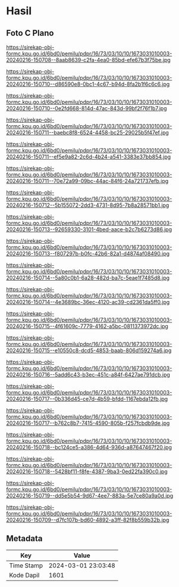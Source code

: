 # Hasil

## Foto C Plano

https://sirekap-obj-formc.kpu.go.id/6bd0/pemilu/pdpr/16/73/03/10/10/1673031010003-20240216-150708--8aab8639-c2fa-4ea0-85bd-efe67b3f75be.jpg

https://sirekap-obj-formc.kpu.go.id/6bd0/pemilu/pdpr/16/73/03/10/10/1673031010003-20240216-150710--d86590e8-0bc1-4c67-b94d-8fa2b1f6c6c6.jpg

https://sirekap-obj-formc.kpu.go.id/6bd0/pemilu/pdpr/16/73/03/10/10/1673031010003-20240216-150710--0e2fd668-814d-47ac-843d-99bf2f76f1b7.jpg

https://sirekap-obj-formc.kpu.go.id/6bd0/pemilu/pdpr/16/73/03/10/10/1673031010003-20240216-150711--baebc8f8-6524-4458-bc25-29025b5f47ef.jpg

https://sirekap-obj-formc.kpu.go.id/6bd0/pemilu/pdpr/16/73/03/10/10/1673031010003-20240216-150711--ef5e9a82-2c6d-4b24-a541-3383e37bb854.jpg

https://sirekap-obj-formc.kpu.go.id/6bd0/pemilu/pdpr/16/73/03/10/10/1673031010003-20240216-150711--70e72a99-09bc-44ac-84f6-24a721737efb.jpg

https://sirekap-obj-formc.kpu.go.id/6bd0/pemilu/pdpr/16/73/03/10/10/1673031010003-20240216-150712--5b155072-2dd3-4731-8d95-7b8a28571bb1.jpg

https://sirekap-obj-formc.kpu.go.id/6bd0/pemilu/pdpr/16/73/03/10/10/1673031010003-20240216-150713--92659330-3101-4bed-aace-b2c7b6273d86.jpg

https://sirekap-obj-formc.kpu.go.id/6bd0/pemilu/pdpr/16/73/03/10/10/1673031010003-20240216-150713--f807297b-b0fc-42b6-82a1-d4874af08490.jpg

https://sirekap-obj-formc.kpu.go.id/6bd0/pemilu/pdpr/16/73/03/10/10/1673031010003-20240216-150714--5a80c0b1-6a28-482d-ba7c-5eae1f7485d8.jpg

https://sirekap-obj-formc.kpu.go.id/6bd0/pemilu/pdpr/16/73/03/10/10/1673031010003-20240216-150714--4e3689bc-36ec-4120-ac39-cd2361da5ff0.jpg

https://sirekap-obj-formc.kpu.go.id/6bd0/pemilu/pdpr/16/73/03/10/10/1673031010003-20240216-150715--4f61609c-7779-4162-a5bc-0811373972dc.jpg

https://sirekap-obj-formc.kpu.go.id/6bd0/pemilu/pdpr/16/73/03/10/10/1673031010003-20240216-150715--e10550c8-dcd5-4853-baab-806d159274a6.jpg

https://sirekap-obj-formc.kpu.go.id/6bd0/pemilu/pdpr/16/73/03/10/10/1673031010003-20240216-150716--5add6c43-b3ec-451c-a84f-6427ae791dcb.jpg

https://sirekap-obj-formc.kpu.go.id/6bd0/pemilu/pdpr/16/73/03/10/10/1673031010003-20240216-150717--0b336d45-ce7d-4b59-bfdd-1167ebda12fb.jpg

https://sirekap-obj-formc.kpu.go.id/6bd0/pemilu/pdpr/16/73/03/10/10/1673031010003-20240216-150717--b762c8b7-7415-4590-805b-f257fcbdb9de.jpg

https://sirekap-obj-formc.kpu.go.id/6bd0/pemilu/pdpr/16/73/03/10/10/1673031010003-20240216-150718--bc124ce5-a386-4d64-936d-a87647467f20.jpg

https://sirekap-obj-formc.kpu.go.id/6bd0/pemilu/pdpr/16/73/03/10/10/1673031010003-20240216-150718--5428bf11-f8fe-4387-9ba3-0ed22fa390c0.jpg

https://sirekap-obj-formc.kpu.go.id/6bd0/pemilu/pdpr/16/73/03/10/10/1673031010003-20240216-150719--dd5e5b54-9d67-4ee7-883a-5e7ce80a9a0d.jpg

https://sirekap-obj-formc.kpu.go.id/6bd0/pemilu/pdpr/16/73/03/10/10/1673031010003-20240216-150709--d7fc107b-bd60-4892-a3ff-82f8b559b32b.jpg


## Metadata

| Key        | Value               |
| ---------- | ------------------- |
| Time Stamp | 2024-03-01 23:03:48 |
| Kode Dapil | 1601                |




